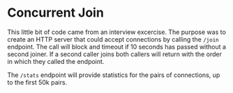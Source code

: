# Concurrent Join

This little bit of code came from an interview excercise.  The purpose was to
create an HTTP server that could accept connections by calling the `/join`
endpoint.  The call will block and timeout if 10 seconds has passed without a
second joiner.  If a second caller joins both callers will return with the
order in which they called the endpoint.

The `/stats` endpoint will provide statistics for the pairs of connections, up
to the first 50k pairs.

